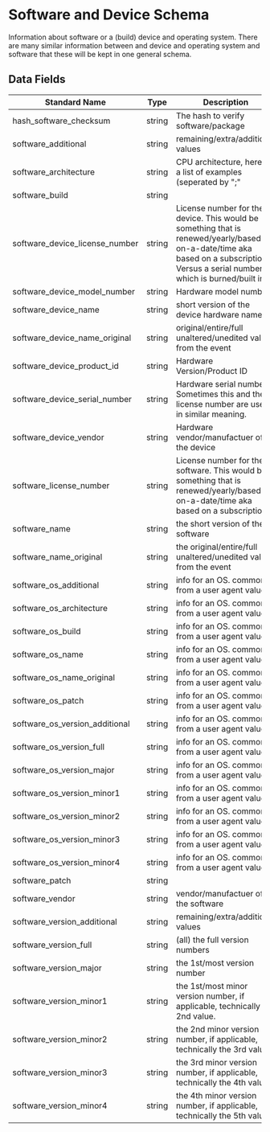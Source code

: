 # Software and Device Schema
Information about software or a (build) device and operating system. There are many similar information between and device and operating system and software that these will be kept in one general schema.

## Data Fields
|Standard Name|Type|Description|Sample Value|
|---|---|---|---|
| hash_software_checksum|string|The hash to verify software/package||
| software_additional|string|remaining/extra/additional values||
| software_architecture|string|CPU architecture, here is a list of examples (seperated by ";"|"arm";"amd64";"x64";"64bit";"32bit";"8bit";"mips"|
| software_build|string|| `|
| software_device_license_number|string|License number for the device. This would be something that is renewed/yearly/based-on-a-date/time aka based on a subscription. Versus a serial number which is burned/built in.||
| software_device_model_number|string|Hardware model number||
| software_device_name|string|short version of the device hardware name|"cisco";"paloalto"|
| software_device_name_original|string|original/entire/full unaltered/unedited value from the event||
| software_device_product_id|string|Hardware Version/Product ID|"asa5252";"direct2500"|
| software_device_serial_number|string|Hardware serial number. Sometimes this and the license number are used in similar meaning.||
| software_device_vendor|string|Hardware vendor/manufactuer of the device|Dell|
| software_license_number|string|License number for the software. This would be something that is renewed/yearly/based-on-a-date/time aka based on a subscription.||
| software_name|string|the short version of the software|"flash";"java"|
| software_name_original|string|the original/entire/full unaltered/unedited value from the event||
| software_os_additional|string|info for an OS. commonly from a user agent value||
| software_os_architecture|string|info for an OS. commonly from a user agent value|x64|
| software_os_build|string|info for an OS. commonly from a user agent value||
| software_os_name|string|info for an OS. commonly from a user agent value|"mac os x"|
| software_os_name_original|string|info for an OS. commonly from a user agent value|Mac OS X 10.6.8|
| software_os_patch|string|info for an OS. commonly from a user agent value||
| software_os_version_additional|string|info for an OS. commonly from a user agent value||
| software_os_version_full|string|info for an OS. commonly from a user agent value|10.6.8|
| software_os_version_major|string|info for an OS. commonly from a user agent value|10|
| software_os_version_minor1|string|info for an OS. commonly from a user agent value|6|
| software_os_version_minor2|string|info for an OS. commonly from a user agent value|8|
| software_os_version_minor3|string|info for an OS. commonly from a user agent value||
| software_os_version_minor4|string|info for an OS. commonly from a user agent value||
| software_patch|string|| `|
| software_vendor|string|vendor/manufactuer of the software|Adobe|
| software_version_additional|string|remaining/extra/additional values||
| software_version_full|string|(all) the full version numbers|10.6.4.1.5|
| software_version_major|string|the 1st/most version number|10|
| software_version_minor1|string|the 1st/most minor version number, if applicable, technically the 2nd value.|6|
| software_version_minor2|string|the 2nd minor version number, if applicable, technically the 3rd value.|4|
| software_version_minor3|string|the 3rd minor version number, if applicable, technically the 4th value.|1|
| software_version_minor4|string|the 4th minor version number, if applicable, technically the 5th value.|5|
